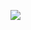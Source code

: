 ![](https://8583af80-32c8-4a39-8157-dda001ebd928-00-opf2r12ndisx.janeway.replit.dev/uploads/logo-1742332248002-903841494.jpg)